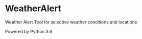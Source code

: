 # WeatherAlert
Weather Alert Tool for selective weather conditions and locations

Powered by Python 3.6
